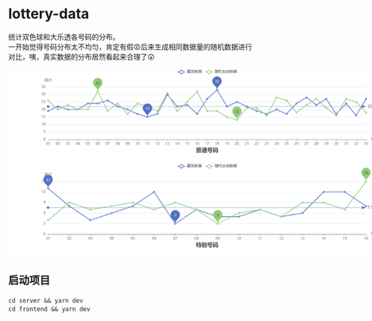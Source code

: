 # lottery-data  

统计双色球和大乐透各号码的分布。  
一开始觉得号码分布太不均匀，肯定有假😡后来生成相同数据量的随机数据进行对比，咦，真实数据的分布居然看起来合理了😲  

<img src="./assets/ordinary-numbers.png" style="max-width: 800px;" />
<img src="./assets/special-numbers.png" style="max-width: 800px;" />


## 启动项目

``` cd server && yarn dev ```  
``` cd frontend && yarn dev ```